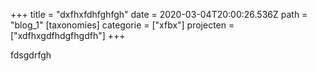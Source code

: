 +++
title = "dxfhxfdhfghfgh"
date = 2020-03-04T20:00:26.536Z
path = "blog_1"
[taxonomies]
categorie = ["xfbx"]
projecten = ["xdfhxgdfhdgfhgdfh"]
+++

fdsgdrfgh
